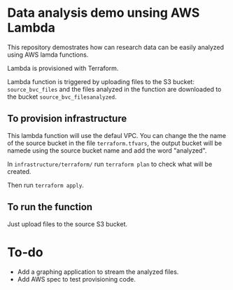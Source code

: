 # Data analysis demo unsing AWS Lambda

This repository demostrates how can research data can be easily analyzed using AWS lamda functions. 

Lambda is provisioned with Terraform. 

Lambda function is triggered by uploading files to the S3 bucket: ```source_bvc_files``` and the files analyzed in the function are downloaded to the bucket ```source_bvc_filesanalyzed```.

## To provision infrastructure

This lambda function will use the defaul VPC. You can change the the name of the source bucket in the file ```terraform.tfvars```, the output bucket will be namede using the source bucket name and add the word "analyzed".

In ```infrastructure/terraform/``` run ```terraform plan``` to check what will be created. 

Then run ```terraform apply```.

## To run the function

Just upload files to the source S3 bucket.

# To-do

* Add a graphing application to stream the analyzed files.
* Add AWS spec to test provisioning code.

